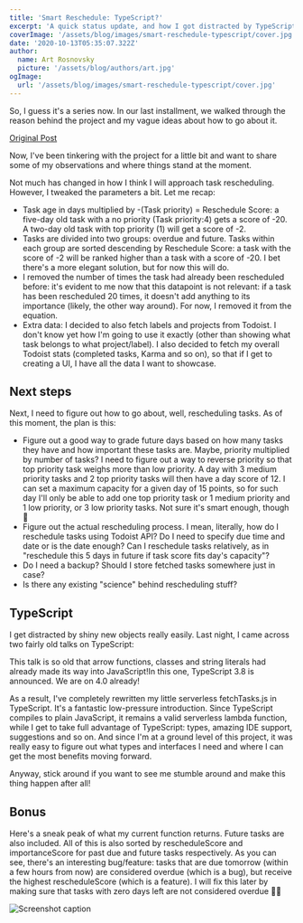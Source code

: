 ```yaml
---
title: 'Smart Reschedule: TypeScript?'
excerpt: 'A quick status update, and how I got distracted by TypeScript ♥️'
coverImage: '/assets/blog/images/smart-reschedule-typescript/cover.jpg'
date: '2020-10-13T05:35:07.322Z'
author:
  name: Art Rosnovsky
  picture: '/assets/blog/authors/art.jpg'
ogImage:
  url: '/assets/blog/images/smart-reschedule-typescript/cover.jpg'
---
```


So, I guess it's a series now. In our last installment, we walked through the reason behind the project and my vague ideas about how to go about it.

[​Original Post](https://rosnovsky.us/blog/2020/05/19/todoist-smart-reschedule/)

​Now, I've been tinkering with the project for a little bit and want to share some of my observations and where things stand at the moment.

Not much has changed in how I think I will approach task rescheduling. However, I tweaked the parameters a bit. Let me recap:

- Task age in days multiplied by -(Task priority) = Reschedule Score: a five-day old task with a no priority (Task priority:4) gets a score of -20. A two-day old task with top priority (1) will get a score of -2.
- Tasks are divided into two groups: overdue and future. Tasks within each group are sorted descending by Reschedule Score: a task with the score of -2 will be ranked higher than a task with a score of -20. I bet there's a more elegant solution, but for now this will do.
- I removed the number of times the task had already been rescheduled before: it's evident to me now that this datapoint is not relevant: if a task has been rescheduled 20 times, it doesn't add anything to its importance (likely, the other way around). For now, I removed it from the equation.
- Extra data: I decided to also fetch labels and projects from Todoist. I don't know yet how I'm going to use it exactly (other than showing what task belongs to what project/label). I also decided to fetch my overall Todoist stats (completed tasks, Karma and so on), so that if I get to creating a UI, I have all the data I want to showcase.

## Next steps

Next, I need to figure out how to go about, well, rescheduling tasks. As of this moment, the plan is this:

- Figure out a good way to grade future days based on how many tasks they have and how important these tasks are. Maybe, priority multiplied by number of tasks? I need to figure out a way to reverse priority so that top priority task weighs more than low priority. A day with 3 medium priority tasks and 2 top priority tasks will then have a day score of 12. I can set a maximum capacity for a given day of 15 points, so for such day I'll only be able to add one top priority task or 1 medium priority and 1 low priority, or 3 low priority tasks. Not sure it's smart enough, though 🤔
- Figure out the actual rescheduling process. I mean, literally, how do I reschedule tasks using Todoist API? Do I need to specify due time and date or is the date enough? Can I reschedule tasks relatively, as in "reschedule this 5 days in future if task score fits day's capacity"?
- Do I need a backup? Should I store fetched tasks somewhere just in case?
- Is there any existing "science" behind rescheduling stuff?

## TypeScript

I get distracted by shiny new objects really easily. Last night, I came across two fairly old talks on TypeScript:

This talk is so old that arrow functions, classes and string literals had already made its way into JavaScript!In this one, TypeScript 3.8 is announced. We are on 4.0 already!

As a result, I've completely rewritten my little serverless fetchTasks.js in TypeScript. It's a fantastic low-pressure introduction. Since TypeScript compiles to plain JavaScript, it remains a valid serverless lambda function, while I get to take full advantage of TypeScript: types, amazing IDE support, suggestions and so on. And since I'm at a ground level of this project, it was really easy to figure out what types and interfaces I need and where I can get the most benefits moving forward.

Anyway, stick around if you want to see me stumble around and make this thing happen after all!

## Bonus

Here's a sneak peak of what my current function returns. Future tasks are also included. All of this is also sorted by rescheduleScore and importanceScore for past due and future tasks respectively. As you can see, there's an interesting bug/feature: tasks that are due tomorrow (within a few hours from now) are considered overdue (which is a bug), but receive the highest rescheduleScore (which is a feature). I will fix this later by making sure that tasks with zero days left are not considered overdue 🤷‍♂️

![Screenshot](/assets/blog/images/smart-reschedule-typescript/screenshot.jpg)
caption
